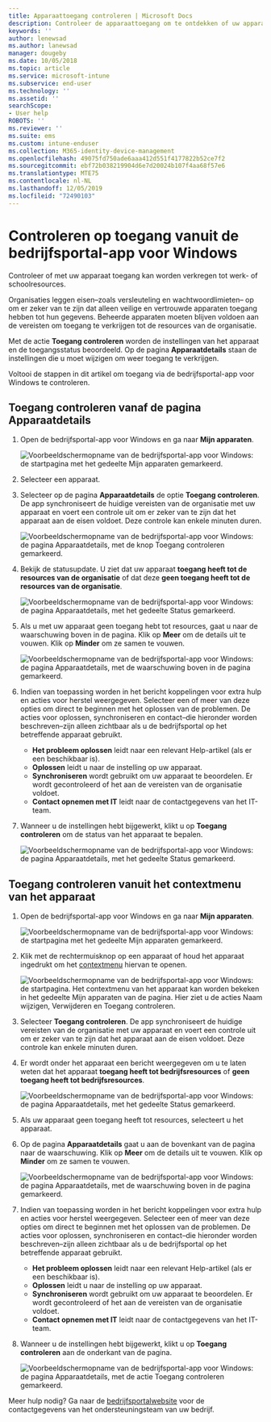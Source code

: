 ```yaml
---
title: Apparaattoegang controleren | Microsoft Docs
description: Controleer de apparaattoegang om te ontdekken of uw apparaat voldoet aan de vereisten en er toegang kan worden verkregen tot werk- of schoolresources.
keywords: ''
author: lenewsad
ms.author: lanewsad
manager: dougeby
ms.date: 10/05/2018
ms.topic: article
ms.service: microsoft-intune
ms.subservice: end-user
ms.technology: ''
ms.assetid: ''
searchScope:
- User help
ROBOTS: ''
ms.reviewer: ''
ms.suite: ems
ms.custom: intune-enduser
ms.collection: M365-identity-device-management
ms.openlocfilehash: 49075fd750ade6aaa412d551f4177822b52ce7f2
ms.sourcegitcommit: ebf72b038219904d6e7d20024b107f4aa68f57e6
ms.translationtype: MTE75
ms.contentlocale: nl-NL
ms.lasthandoff: 12/05/2019
ms.locfileid: "72490103"
---
```

# <a name="check-access-from-company-portal-app-for-windows"></a>Controleren op toegang vanuit de bedrijfsportal-app voor Windows

Controleer of met uw apparaat toegang kan worden verkregen tot werk- of schoolresources. 

Organisaties leggen eisen&ndash;zoals versleuteling en wachtwoordlimieten&ndash; op om er zeker van te zijn dat alleen veilige en vertrouwde apparaten toegang hebben tot hun gegevens. Beheerde apparaten moeten blijven voldoen aan de vereisten om toegang te verkrijgen tot de resources van de organisatie.

Met de actie **Toegang controleren** worden de instellingen van het apparaat en de toegangsstatus beoordeeld. Op de pagina **Apparaatdetails** staan de instellingen die u moet wijzigen om weer toegang te verkrijgen. 

Voltooi de stappen in dit artikel om toegang via de bedrijfsportal-app voor Windows te controleren.  

## <a name="check-access-from-device-details-page"></a>Toegang controleren vanaf de pagina Apparaatdetails  
1. Open de bedrijfsportal-app voor Windows en ga naar **Mijn apparaten**.  

    ![Voorbeeldschermopname van de bedrijfsportal-app voor Windows: de startpagina met het gedeelte Mijn apparaten gemarkeerd.](./media/1809_CheckAccess_Context_Select_Device.png)  
2. Selecteer een apparaat.  
3. Selecteer op de pagina **Apparaatdetails** de optie **Toegang controleren**. De app synchroniseert de huidige vereisten van de organisatie met uw apparaat en voert een controle uit om er zeker van te zijn dat het apparaat aan de eisen voldoet. Deze controle kan enkele minuten duren.  

    ![Voorbeeldschermopname van de bedrijfsportal-app voor Windows: de pagina Apparaatdetails, met de knop Toegang controleren gemarkeerd.](./media/1809_CheckAccess_Checking_Status.png) 

4. Bekijk de statusupdate. U ziet dat uw apparaat **toegang heeft tot de resources van de organisatie** of dat deze **geen toegang heeft tot de resources van de organisatie**.  

   ![Voorbeeldschermopname van de bedrijfsportal-app voor Windows: de pagina Apparaatdetails, met het gedeelte Status gemarkeerd.](./media/1809_CheckAccess_Device_details_status1.png)  
   
5. Als u met uw apparaat geen toegang hebt tot resources, gaat u naar de waarschuwing boven in de pagina. Klik op **Meer** om de details uit te vouwen. Klik op **Minder** om ze samen te vouwen.  

    ![Voorbeeldschermopname van de bedrijfsportal-app voor Windows: de pagina Apparaatdetails, met de waarschuwing boven in de pagina gemarkeerd.](./media/1809_CheckAccess_Device_details_alert1.png)  

6. Indien van toepassing worden in het bericht koppelingen voor extra hulp en acties voor herstel weergegeven. Selecteer een of meer van deze opties om direct te beginnen met het oplossen van de problemen. De acties voor oplossen, synchroniseren en contact&ndash;die hieronder worden beschreven&ndash;zijn alleen zichtbaar als u de bedrijfsportal op het betreffende apparaat gebruikt.  

     * **Het probleem oplossen** leidt naar een relevant Help-artikel (als er een beschikbaar is).  
     * **Oplossen** leidt u naar de instelling op uw apparaat.  
     * **Synchroniseren** wordt gebruikt om uw apparaat te beoordelen. Er wordt gecontroleerd of het aan de vereisten van de organisatie voldoet.  
     * **Contact opnemen met IT** leidt naar de contactgegevens van het IT-team.   
 
6. Wanneer u de instellingen hebt bijgewerkt, klikt u op **Toegang controleren** om de status van het apparaat te bepalen.  

    ![Voorbeeldschermopname van de bedrijfsportal-app voor Windows: de pagina Apparaatdetails, met het gedeelte Status gemarkeerd.](./media/1809_CheckAccess_Device_details_status1.png)  

## <a name="check-access-from-device-context-menu"></a>Toegang controleren vanuit het contextmenu van het apparaat  
1. Open de bedrijfsportal-app voor Windows en ga naar **Mijn apparaten**.  

    ![Voorbeeldschermopname van de bedrijfsportal-app voor Windows: de startpagina met het gedeelte Mijn apparaten gemarkeerd.](./media/1809_CheckAccess_Context_Select_Device.png)  

2. Klik met de rechtermuisknop op een apparaat of houd het apparaat ingedrukt om het [contextmenu](https://docs.microsoft.com//windows/uwp/design/controls-and-patterns/menus) hiervan te openen.  

    ![Voorbeeldschermopname van de bedrijfsportal-app voor Windows: de startpagina. Het contextmenu van het apparaat kan worden bekeken in het gedeelte **Mijn apparaten** van de pagina. Hier ziet u de acties Naam wijzigen, Verwijderen en Toegang controleren.](./media/1809_DeviceContextMenu_Windows_CP.png)  
3. Selecteer **Toegang controleren**. De app synchroniseert de huidige vereisten van de organisatie met uw apparaat en voert een controle uit om er zeker van te zijn dat het apparaat aan de eisen voldoet. Deze controle kan enkele minuten duren.  
 
4. Er wordt onder het apparaat een bericht weergegeven om u te laten weten dat het apparaat **toegang heeft tot bedrijfsresources** of **geen toegang heeft tot bedrijfsresources**. 

    ![Voorbeeldschermopname van de bedrijfsportal-app voor Windows: de pagina Apparaatdetails, met het gedeelte Status gemarkeerd.](./media/1809_CheckAccess_Context_Menu_Alert2.png) 

5. Als uw apparaat geen toegang heeft tot resources, selecteert u het apparaat.  
6. Op de pagina **Apparaatdetails** gaat u aan de bovenkant van de pagina naar de waarschuwing. Klik op **Meer** om de details uit te vouwen. Klik op **Minder** om ze samen te vouwen.  

    ![Voorbeeldschermopname van de bedrijfsportal-app voor Windows: de pagina Apparaatdetails, met de waarschuwing boven in de pagina gemarkeerd.](./media/1809_CheckAccess_Device_details_alert1.png)  

6. Indien van toepassing worden in het bericht koppelingen voor extra hulp en acties voor herstel weergegeven. Selecteer een of meer van deze opties om direct te beginnen met het oplossen van de problemen. De acties voor oplossen, synchroniseren en contact&ndash;die hieronder worden beschreven&ndash;zijn alleen zichtbaar als u de bedrijfsportal op het betreffende apparaat gebruikt.  

     * **Het probleem oplossen** leidt naar een relevant Help-artikel (als er een beschikbaar is).  
     * **Oplossen** leidt u naar de instelling op uw apparaat.  
     * **Synchroniseren** wordt gebruikt om uw apparaat te beoordelen. Er wordt gecontroleerd of het aan de vereisten van de organisatie voldoet.  
     * **Contact opnemen met IT** leidt naar de contactgegevens van het IT-team.    

7. Wanneer u de instellingen hebt bijgewerkt, klikt u op **Toegang controleren** aan de onderkant van de pagina.  

    ![Voorbeeldschermopname van de bedrijfsportal-app voor Windows: de pagina Apparaatdetails, met de actie Toegang controleren gemarkeerd.](./media/1809_CheckAccess_Device_details_button.png) 


Meer hulp nodig? Ga naar de [bedrijfsportalwebsite](https://go.microsoft.com/fwlink/?linkid=2010980) voor de contactgegevens van het ondersteuningsteam van uw bedrijf.
